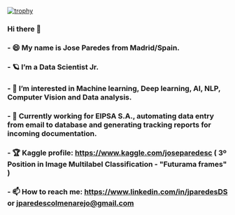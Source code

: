 [![trophy](https://github-profile-trophy.vercel.app/?username=jparedesDS&theme=onedark)](https://github.com/ryo-ma/github-profile-trophy)
### Hi there 👋
### - 😄 My name is Jose Paredes from Madrid/Spain. 
### - 🪐 I’m a Data Scientist Jr.
### - 👀 I’m interested in Machine learning, Deep learning, AI, NLP, Computer Vision and Data analysis.
### - 🔭 Currently working for EIPSA S.A., automating data entry from email to database and generating tracking reports for incoming documentation.

### - 🏆 Kaggle profile: https://www.kaggle.com/joseparedesc ( 3º Position in Image Multilabel Classification - "Futurama frames" )
### - 📫 How to reach me: https://www.linkedin.com/in/jparedesDS or jparedescolmenarejo@gmail.com


<!--
**jparedesDS/jparedesDS** is a ✨ _special_ ✨ repository because its `README.md` (this file) appears on your GitHub profile.

Here are some ideas to get you started:

- 🔭 I’m currently working on ...
- 🌱 I’m currently learning DataSciencist
- 👯 I’m looking to collaborate on ...
- 🤔 I’m looking for help with ...
- 💬 Ask me about ...
- 📫 How to reach me: ...
- 😄 Pronouns: ...
- ⚡ Fun fact: ...
### - 💞 Hobbies: Climbing and esports enthusiast.
-->
